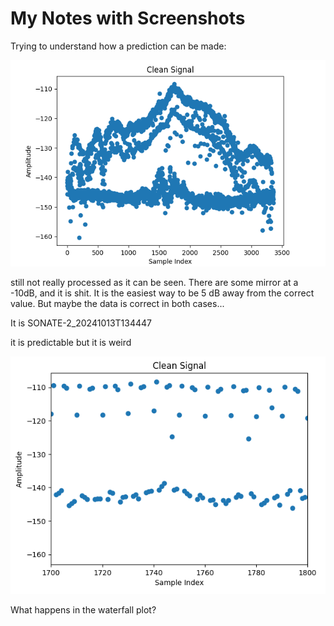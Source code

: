 # My Notes with Screenshots

Trying to understand how a prediction can be made:

![processed data](./screenshots/1.png) 

still not really processed as it can be seen. There are some mirror at a -10dB, and it is shit. It is the easiest way to be 5 dB away from the correct value. But maybe the data is correct in both cases...

It is SONATE-2_20241013T134447

it is predictable but it is weird

![alt text](screenshots/image.png)

What happens in the waterfall plot?